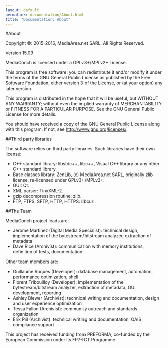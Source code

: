 ```yaml
---
layout: default
permalink: documentation/About.html
title: "Documentation: About"
---
```


#About

Copyright ©: 2015-2016, MediaArea.net SARL. All Rights Reserved. 

Version 15.09 

MediaConch is licensed under a GPLv3+/MPLv2+ License. 

This program is free software: you can redistribute it and/or modify it under the terms of the GNU General Public License as published by the Free Software Foundation, either version 3 of the License, or (at your option) any later version. 

This program is distributed in the hope that it will be useful, but WITHOUT ANY WARRANTY; without even the implied warranty of MERCHANTABILITY or FITNESS FOR A PARTICULAR PURPOSE. See the GNU General Public License for more details. 

You should have received a copy of the GNU General Public License along with this program. If not, see http://www.gnu.org/licenses/. 

##Third party libraries 

The software relies on third party libraries. Such libraries have their own license: 

- C++ standard library: libstdc++, libc++, Visual C++ library or any other C++ standard library. 
- Base classes library: ZenLib, (c) MediaArea.net SARL, originally zlib license, re-licensed under GPLv3+/MPLv2+. 
- GUI: Qt. 
- XML parser: TinyXML-2. 
- gzip decompression routine: zlib. 
- FTP, FTPS, SFTP, HTTP, HTTPS: libcurl. 

##The Team 

MediaConch project leads are: 

- Jérôme Martinez (Digital Media Specialist): technical design, implementation of the bytestream/bitstream analyzer, extraction of metadata 
- Dave Rice (Archivist): communication with memory institutions, definition of tests, documentation 
 
Other team members are: 

- Guillaume Roques (Developer): database management, automation, performance optimization, shell 
- Florent Tribouilloy (Developer): implementation of the bytestream/bitstream analyzer, extraction of metadata, GUI development, reporting 
- Ashley Blewer (Archivist): technical writing and documentation, design and user experience optimization 
- Tessa Fallon (Archivist): community outreach and standards organization 
- Erik Piil (Archivist): technical writing and documentation, OAIS compliance support 
 
This project has received funding from PREFORMA, co-funded by the European Commission under its FP7-ICT Programme 
